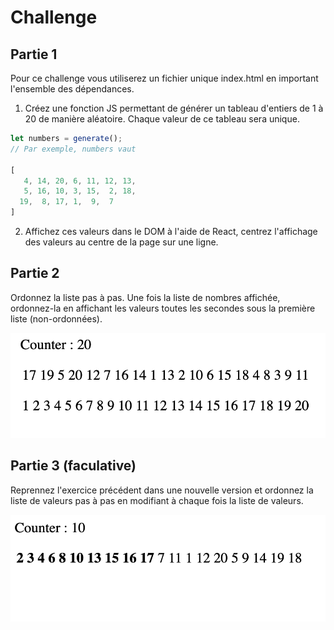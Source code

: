 # Challenge

## Partie 1

Pour ce challenge vous utiliserez un fichier unique index.html en important l'ensemble des dépendances.

1. Créez une fonction JS permettant de générer un tableau d'entiers de 1 à 20 de manière aléatoire. Chaque valeur de ce tableau sera unique.

```js
let numbers = generate();
// Par exemple, numbers vaut 

[
   4, 14, 20, 6, 11, 12, 13,
   5, 16, 10, 3, 15,  2, 18,
  19,  8, 17, 1,  9,  7
]
```

2. Affichez ces valeurs dans le DOM à l'aide de React, centrez l'affichage des valeurs au centre de la page sur une ligne.

## Partie 2

Ordonnez la liste pas à pas. Une fois la liste de nombres affichée, ordonnez-la en affichant les valeurs toutes les secondes sous la première liste (non-ordonnées).

![liste_ordonnees](images/liste_ordonnees.png)

## Partie 3 (faculative)

Reprennez l'exercice précédent dans une nouvelle version et ordonnez la liste de valeurs pas à pas en modifiant à chaque fois la liste de valeurs.

![liste_ordonnees](images/liste_ordonnee_pas_pas.png)
